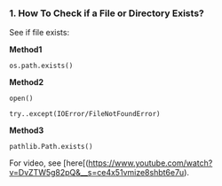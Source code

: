 ### 1. How To Check if a File or Directory Exists?


See if file exists:

**Method1**

`os.path.exists()`


**Method2**

`open()`

`try..except(IOError/FileNotFoundError)`

**Method3**

`pathlib.Path.exists()`

For video, see [here[(https://www.youtube.com/watch?v=DvZTW5g82pQ&__s=ce4x51vmize8shbt6e7u).


